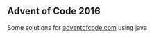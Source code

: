 ## Advent of Code 2016

Some solutions for [adventofcode.com](http://adventofcode.com/2016) using java

